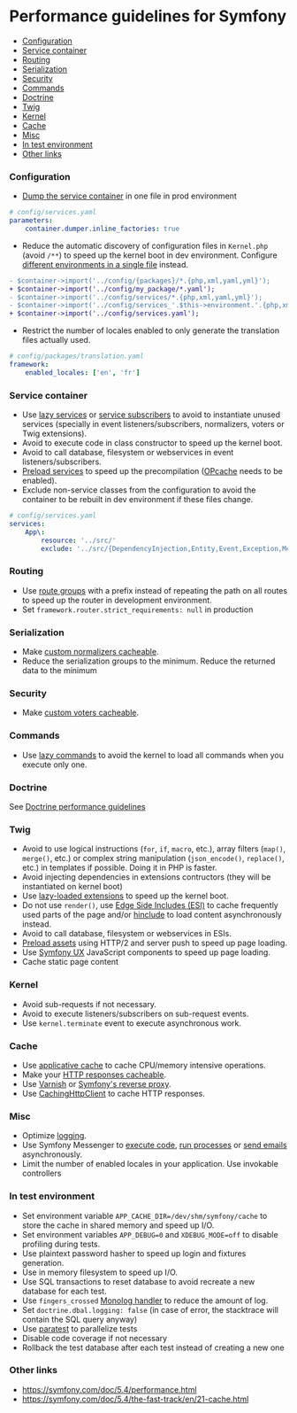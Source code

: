 # Performance guidelines for Symfony

- [Configuration](#configuration)
- [Service container](#service-container)
- [Routing](#routing)
- [Serialization](#serialization)
- [Security](#security)
- [Commands](#commands)
- [Doctrine](#doctrine)
- [Twig](#twig)
- [Kernel](#kernel)
- [Cache](#cache)
- [Misc](#misc)
- [In test environment](#in-test-environment)
- [Other links](#other-links)

### Configuration
- [Dump the service container](https://symfony.com/doc/5.4/components/dependency_injection/compilation.html#dumping-the-configuration-for-performance) in one file in prod environment
```yaml
# config/services.yaml
parameters:
    container.dumper.inline_factories: true
```
- Reduce the automatic discovery of configuration files in `Kernel.php` (avoid `/**`) to speed up the kernel boot in dev environment. Configure [different environments in a single file](https://symfony.com/doc/5.4/configuration.html#configuration-environments) instead.
```diff
- $container->import('../config/{packages}/*.{php,xml,yaml,yml}');
+ $container->import('../config/my_package/*.yaml');
- $container->import('../config/services/*.{php,xml,yaml,yml}');
- $container->import('../config/services_'.$this->environment.'.{php,xml,yaml,yml}');
+ $container->import('../config/services.yaml');
```
- Restrict the number of locales enabled to only generate the translation files actually used.
```yaml
# config/packages/translation.yaml
framework:
    enabled_locales: ['en', 'fr']
```

### Service container
- Use [lazy services](https://symfony.com/doc/5.4/service_container/lazy_services.html) or [service subscribers](https://symfony.com/doc/5.4/service_container/service_subscribers_locators.html) to avoid to instantiate unused services (specially in event listeners/subscribers, normalizers, voters or Twig extensions).
- Avoid to execute code in class constructor to speed up the kernel boot.
- Avoid to call database, filesystem or webservices in event listeners/subscribers.
- [Preload services](https://symfony.com/doc/5.4/reference/dic_tags.html#container-preload) to speed up the precompilation ([OPcache](https://www.php.net/manual/en/opcache.installation.php) needs to be enabled).
- Exclude non-service classes from the configuration to avoid the container to be rebuilt in dev environment if these files change.
```yaml
# config/services.yaml
services:
    App\:
        resource: '../src/'
        exclude: '../src/{DependencyInjection,Entity,Event,Exception,Message,Kernel.php}'
```

### Routing
- Use [route groups](https://symfony.com/doc/5.4/routing.html#route-groups-and-prefixes) with a prefix instead of repeating the path on all routes to speed up the router in development environment.
- Set `framework.router.strict_requirements: null` in production

### Serialization
- Make [custom normalizers cacheable](https://symfony.com/doc/5.4/serializer/custom_normalizer.html#performance).
- Reduce the serialization groups to the minimum.
  Reduce the returned data to the minimum

### Security
- Make [custom voters cacheable](https://symfony.com/doc/5.4/security/voters.html#the-voter-interface).

### Commands
- Use [lazy commands](https://symfony.com/doc/5.4/console/commands_as_services.html#lazy-loading) to avoid the kernel to load all commands when you execute only one.

### Doctrine
See [Doctrine performance guidelines](doctrine.md)

### Twig
- Avoid to use logical instructions (`for`, `if`, `macro`, etc.), array filters (`map()`, `merge()`, etc.) or complex string manipulation (`json_encode()`, `replace()`, etc.) in templates if possible. Doing it in PHP is faster.
- Avoid injecting dependencies in extensions contructors (they will be instantiated on kernel boot)
- Use [lazy-loaded extensions](https://symfony.com/doc/5.4/templating/twig_extension.html#creating-lazy-loaded-twig-extensions) to speed up the kernel boot.
- Do not use `render()`, use [Edge Side Includes (ESI)](https://symfony.com/doc/5.4/http_cache/esi.html) to cache frequently used parts of the page and/or [hinclude](https://symfony.com/doc/5.4/templating/hinclude.html) to load content asynchronously instead.
- Avoid to call database, filesystem or webservices in ESIs.
- [Preload assets](https://symfony.com/doc/5.4/web_link.html) using HTTP/2 and server push to speed up page loading.
- Use [Symfony UX](https://ux.symfony.com/) JavaScript components to speed up page loading.
- Cache static page content

### Kernel
- Avoid sub-requests if not necessary.
- Avoid to execute listeners/subscribers on sub-request events.
- Use `kernel.terminate` event to execute asynchronous work.

### Cache
- Use [applicative cache](https://symfony.com/doc/5.4/cache.html) to cache CPU/memory intensive operations.
- Make your [HTTP responses cacheable](https://symfony.com/doc/5.4/http_cache.html#making-your-responses-http-cacheable).
- Use [Varnish](https://symfony.com/doc/5.4/http_cache/varnish.html) or [Symfony's reverse proxy](https://symfony.com/doc/5.4/http_cache.html#symfony-reverse-proxy).
- Use [CachingHttpClient](https://symfony.com/doc/5.4/http_client.html#caching-requests-and-responses) to cache HTTP responses.

### Misc
- Optimize [logging](https://symfony.com/doc/5.4/logging.html).
- Use Symfony Messenger to [execute code](https://symfony.com/doc/5.4/messenger.html), [run processes](https://symfony.com/doc/5.4/components/process.html#running-processes-asynchronously) or [send emails](https://symfony.com/doc/5.4/mailer.html#sending-messages-async) asynchronously.
- Limit the number of enabled locales in your application.
  Use invokable controllers

### In test environment
- Set environment variable `APP_CACHE_DIR=/dev/shm/symfony/cache` to store the cache in shared memory and speed up I/O.
- Set environment variables `APP_DEBUG=0` and `XDEBUG_MODE=off` to disable profiling during tests.
- Use plaintext password hasher to speed up login and fixtures generation.
- Use in memory filesystem to speed up I/O.
- Use SQL transactions to reset database to avoid recreate a new database for each test.
- Use `fingers_crossed` [Monolog handler](https://symfony.com/doc/5.4/logging.html#handlers-that-modify-log-entries) to reduce the amount of log.
- Set `doctrine.dbal.logging: false` (in case of error, the stacktrace will contain the SQL query anyway)
- Use [paratest](https://github.com/paratestphp/paratest) to parallelize tests
- Disable code coverage if not necessary
- Rollback the test database after each test instead of creating a new one

### Other links
- https://symfony.com/doc/5.4/performance.html
- https://symfony.com/doc/5.4/the-fast-track/en/21-cache.html
